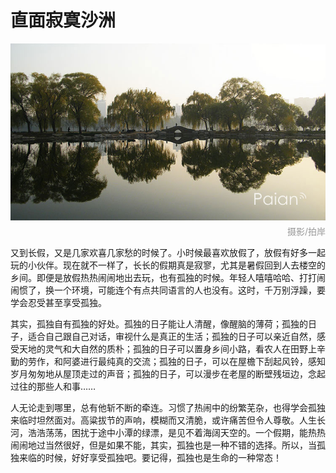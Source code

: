 # 直面寂寞沙洲

![寂静之美](images/jingmei.jpg)
<div style="margin-top:-10px;color:#999;text-align:right;">摄影/拍岸</div>

又到长假，又是几家欢喜几家愁的时候了。小时候最喜欢放假了，放假有好多一起玩的小伙伴。现在就不一样了，长长的假期真是寂寥，尤其是暑假回到人去楼空的乡间。即便是放假热热闹闹地出去玩，也有孤独的时候。年轻人嘻嘻哈哈、打打闹闹惯了，换一个环境，可能连个有点共同语言的人也没有。这时，千万别浮躁，要学会忍受甚至享受孤独。

其实，孤独自有孤独的好处。孤独的日子能让人清醒，像醒脑的薄荷；孤独的日子，适合自己跟自己对话，审视什么是真正的生活；孤独的日子可以亲近自然，感受天地的灵气和大自然的质朴；孤独的日子可以置身乡间小路，看农人在田野上辛勤的劳作，和阿婆进行最纯真的交流；孤独的日子，可以在屋檐下刮起风铃，感知岁月匆匆地从屋顶走过的声音；孤独的日子，可以漫步在老屋的断壁残垣边，念起过往的那些人和事……

人无论走到哪里，总有他斩不断的牵连。习惯了热闹中的纷繁芜杂，也得学会孤独来临时坦然面对。高粱拔节的声响，模糊而又清脆，或许痛苦但令人尊敬。人生长河，浩浩荡荡，困扰于途中小潭的绿漂，是见不着海阔天空的。一个假期，能热热闹闹地过当然很好，但是如果不能，其实，孤独也是一种不错的选择。所以，当孤独来临的时候，好好享受孤独吧。要记得，孤独也是生命的一种常态！


